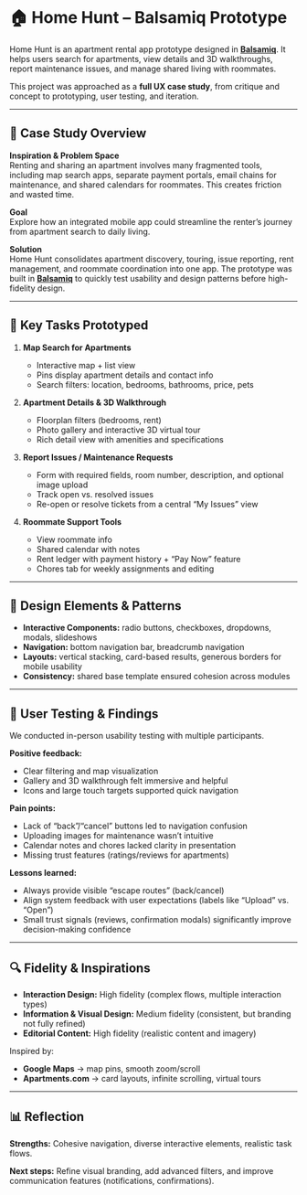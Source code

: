 # 🏠 Home Hunt – Balsamiq Prototype

Home Hunt is an apartment rental app prototype designed in [**Balsamiq**](https://balsamiq.com/). It helps users search for apartments, view details and 3D walkthroughs, report maintenance issues, and manage shared living with roommates.  

This project was approached as a **full UX case study**, from critique and concept to prototyping, user testing, and iteration.  

---

## 📖 Case Study Overview

**Inspiration & Problem Space**  
Renting and sharing an apartment involves many fragmented tools, including map search apps, separate payment portals, email chains for maintenance, and shared calendars for roommates. This creates friction and wasted time.  

**Goal**  
Explore how an integrated mobile app could streamline the renter’s journey from apartment search to daily living.  

**Solution**  
Home Hunt consolidates apartment discovery, touring, issue reporting, rent management, and roommate coordination into one app. The prototype was built in [**Balsamiq**](https://balsamiq.com/) to quickly test usability and design patterns before high-fidelity design.  

---

## 🎯 Key Tasks Prototyped

1. **Map Search for Apartments**  
   - Interactive map + list view  
   - Pins display apartment details and contact info  
   - Search filters: location, bedrooms, bathrooms, price, pets  

2. **Apartment Details & 3D Walkthrough**  
   - Floorplan filters (bedrooms, rent)  
   - Photo gallery and interactive 3D virtual tour  
   - Rich detail view with amenities and specifications  

3. **Report Issues / Maintenance Requests**  
   - Form with required fields, room number, description, and optional image upload  
   - Track open vs. resolved issues  
   - Re-open or resolve tickets from a central “My Issues” view  

4. **Roommate Support Tools**  
   - View roommate info  
   - Shared calendar with notes  
   - Rent ledger with payment history + “Pay Now” feature  
   - Chores tab for weekly assignments and editing  

---

## 🧩 Design Elements & Patterns

- **Interactive Components:** radio buttons, checkboxes, dropdowns, modals, slideshows  
- **Navigation:** bottom navigation bar, breadcrumb navigation  
- **Layouts:** vertical stacking, card-based results, generous borders for mobile usability  
- **Consistency:** shared base template ensured cohesion across modules  

---

## 👥 User Testing & Findings

We conducted in-person usability testing with multiple participants.  

**Positive feedback:**  
- Clear filtering and map visualization  
- Gallery and 3D walkthrough felt immersive and helpful  
- Icons and large touch targets supported quick navigation  

**Pain points:**  
- Lack of “back”/“cancel” buttons led to navigation confusion  
- Uploading images for maintenance wasn’t intuitive  
- Calendar notes and chores lacked clarity in presentation  
- Missing trust features (ratings/reviews for apartments)  

**Lessons learned:**  
- Always provide visible “escape routes” (back/cancel)  
- Align system feedback with user expectations (labels like “Upload” vs. “Open”)  
- Small trust signals (reviews, confirmation modals) significantly improve decision-making confidence  

---

## 🔍 Fidelity & Inspirations

- **Interaction Design:** High fidelity (complex flows, multiple interaction types)  
- **Information & Visual Design:** Medium fidelity (consistent, but branding not fully refined)  
- **Editorial Content:** High fidelity (realistic content and imagery)  

Inspired by:  
- **Google Maps** → map pins, smooth zoom/scroll  
- **Apartments.com** → card layouts, infinite scrolling, virtual tours  

---

## 📊 Reflection

**Strengths:** Cohesive navigation, diverse interactive elements, realistic task flows.  

**Next steps:** Refine visual branding, add advanced filters, and improve communication features (notifications, confirmations).

